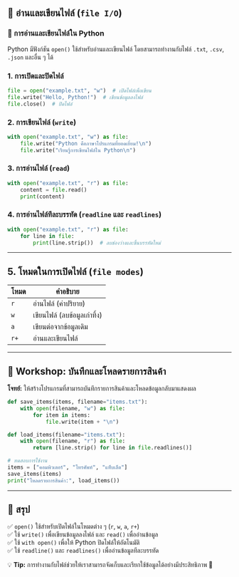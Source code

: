 ## **📌 อ่านและเขียนไฟล์ (`file I/O`)**

### **🔹 การอ่านและเขียนไฟล์ใน Python**
Python มีฟังก์ชัน `open()` ใช้สำหรับอ่านและเขียนไฟล์ โดยสามารถทำงานกับไฟล์ `.txt`, `.csv`, `.json` และอื่น ๆ ได้

### **1. การเปิดและปิดไฟล์**

```python
file = open("example.txt", "w")  # เปิดไฟล์เพื่อเขียน
file.write("Hello, Python!")  # เขียนข้อมูลลงไฟล์
file.close()  # ปิดไฟล์
```

### **2. การเขียนไฟล์ (`write`)**
```python
with open("example.txt", "w") as file:
    file.write("Python คือภาษาโปรแกรมที่ยอดเยี่ยม!\n")
    file.write("เรียนรู้การเขียนไฟล์ใน Python\n")
```

### **3. การอ่านไฟล์ (`read`)**
```python
with open("example.txt", "r") as file:
    content = file.read()
    print(content)
```

### **4. การอ่านไฟล์ทีละบรรทัด (`readline` และ `readlines`)**
```python
with open("example.txt", "r") as file:
    for line in file:
        print(line.strip())  # ลบช่องว่างและขึ้นบรรทัดใหม่
```

---

## **5. โหมดในการเปิดไฟล์ (`file modes`)**
| โหมด | คำอธิบาย |
|------|----------|
| `r`  | อ่านไฟล์ (ค่าปริยาย) |
| `w`  | เขียนไฟล์ (ลบข้อมูลเก่าทิ้ง) |
| `a`  | เขียนต่อจากข้อมูลเดิม |
| `r+` | อ่านและเขียนไฟล์ |

---

## **🔹 Workshop: บันทึกและโหลดรายการสินค้า**
**โจทย์:** ให้สร้างโปรแกรมที่สามารถบันทึกรายการสินค้าและโหลดข้อมูลกลับมาแสดงผล

```python
def save_items(items, filename="items.txt"):
    with open(filename, "w") as file:
        for item in items:
            file.write(item + "\n")

def load_items(filename="items.txt"):
    with open(filename, "r") as file:
        return [line.strip() for line in file.readlines()]

# ทดสอบการใช้งาน
items = ["คอมพิวเตอร์", "โทรศัพท์", "แท็บเล็ต"]
save_items(items)
print("โหลดรายการสินค้า:", load_items())
```

---

## **📌 สรุป**
✅ `open()` ใช้สำหรับเปิดไฟล์ในโหมดต่าง ๆ (`r`, `w`, `a`, `r+`)  
✅ ใช้ `write()` เพื่อเขียนข้อมูลลงไฟล์ และ `read()` เพื่ออ่านข้อมูล  
✅ ใช้ `with open()` เพื่อให้ Python ปิดไฟล์ให้อัตโนมัติ  
✅ ใช้ `readline()` และ `readlines()` เพื่ออ่านข้อมูลทีละบรรทัด  

💡 **Tip:** การทำงานกับไฟล์ช่วยให้เราสามารถจัดเก็บและเรียกใช้ข้อมูลได้อย่างมีประสิทธิภาพ 🚀

